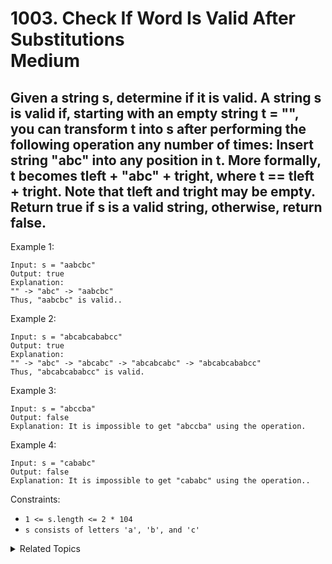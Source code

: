 # 1003. Check If Word Is Valid After Substitutions<br> Medium

## Given a string s, determine if it is valid. A string s is valid if, starting with an empty string t = "", you can transform t into s after performing the following operation any number of times: Insert string "abc" into any position in t. More formally, t becomes tleft + "abc" + tright, where t == tleft + tright. Note that tleft and tright may be empty. Return true if s is a valid string, otherwise, return false.

Example 1:

```
Input: s = "aabcbc"
Output: true
Explanation:
"" -> "abc" -> "aabcbc"
Thus, "aabcbc" is valid..
```

Example 2:

```
Input: s = "abcabcababcc"
Output: true
Explanation:
"" -> "abc" -> "abcabc" -> "abcabcabc" -> "abcabcababcc"
Thus, "abcabcababcc" is valid.
```

Example 3:

```
Input: s = "abccba"
Output: false
Explanation: It is impossible to get "abccba" using the operation.
```

Example 4:

```
Input: s = "cababc"
Output: false
Explanation: It is impossible to get "cababc" using the operation..
```

Constraints:

- `1 <= s.length <= 2 * 104`
- `s consists of letters 'a', 'b', and 'c'`

<details>

<summary> Related Topics </summary>

-   `Stack`
-   `Array`

</details>
